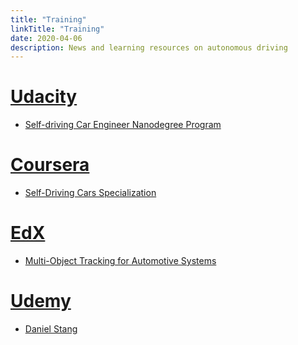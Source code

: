 ```yaml
---
title: "Training"
linkTitle: "Training"
date: 2020-04-06
description: News and learning resources on autonomous driving
---
```


# [Udacity](https://www.udacity.com/)

* [Self-driving Car Engineer Nanodegree Program](https://www.udacity.com/course/self-driving-car-engineer-nanodegree--nd013)

# [Coursera](https://www.coursera.org/)

* [Self-Driving Cars Specialization](https://www.coursera.org/specializations/self-driving-cars)

# [EdX](https://www.edx.org)

* [Multi-Object Tracking for Automotive Systems](https://www.edx.org/course/multi-object-tracking-for-automotive-systems)

# [Udemy](https://www.udemy.com/)

* [Daniel Stang](https://www.udemy.com/user/daniel-stang-2/)
